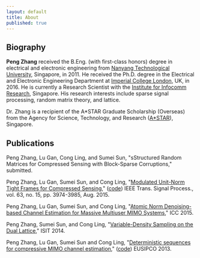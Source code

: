 ```yaml
---
layout: default
title: About
published: true
---
```



## Biography
**Peng Zhang** received the B.Eng. (with first-class honors) degree in electrical and electronic engineering from [Nanyang Technological University](http://www.ntu.edu.sg/Pages/home.aspx), Singapore, in 2011. He received the Ph.D. degree in the Electrical and Electronic Engineering Department at [Imperial College London](https://www.imperial.ac.uk/), UK, in 2016. He is currently a Research Scientist with the [Institute for Infocomm Research](http://www.i2r.a-star.edu.sg/), Singapore. His research interests include sparse signal processing, random matrix theory, and lattice.

Dr. Zhang is a recipient of the A*STAR Graduate Scholarship (Overseas) from the Agency for Science, Technology, and Research ([A*STAR](http://www.a-star.edu.sg/)), Singapore.

## Publications
Peng Zhang, Lu Gan, Cong Ling, and Sumei Sun, "sStructured Random Matrices for Compressed Sensing with Block-Sparse Corruptions," submitted.

Peng Zhang, Lu Gan, Sumei Sun, and Cong Ling, "[Modulated Unit-Norm Tight Frames for Compressed Sensing](http://ieeexplore.ieee.org/xpl/articleDetails.jsp?arnumber=7093188&newsearch=true&queryText=unit%20norm%20tight%20frames%20compressed%20sensing)," ([code](https://github.com/p-zhang/p-zhang.github.io/tree/master/archive/myresearch/udb_matlab_code)) IEEE Trans. Signal Process., vol. 63, no. 15, pp. 3974-3985, Aug. 2015.

Peng Zhang, Lu Gan, Sumei Sun, and Cong Ling, "[Atomic Norm Denoising-based Channel Estimation for Massive Multiuser MIMO Systems](http://ieeexplore.ieee.org/xpl/login.jsp?tp=&arnumber=7249042&url=http%3A%2F%2Fieeexplore.ieee.org%2Fiel7%2F7225357%2F7248285%2F07249042.pdf%3Farnumber%3D7249042)," ICC 2015.

Peng Zhang, Sumei Sun, and Cong Ling, "[Variable-Density Sampling on the Dual Lattice](http://ieeexplore.ieee.org/xpl/articleDetails.jsp?arnumber=6875044&queryText=Variable-Density+Sampling+on+the+Dual+Lattice&newsearch=true&searchField=Search_All)," ISIT 2014.

Peng Zhang, Lu Gan, Sumei Sun and Cong Ling, "[Deterministic sequences for compressive MIMO channel estimation](http://arxiv.org/abs/1311.0391)," ([code](https://github.com/p-zhang/p-zhang.github.io/tree/master/archive/myresearch/det_sqn_chn_est)) EUSIPCO 2013.
